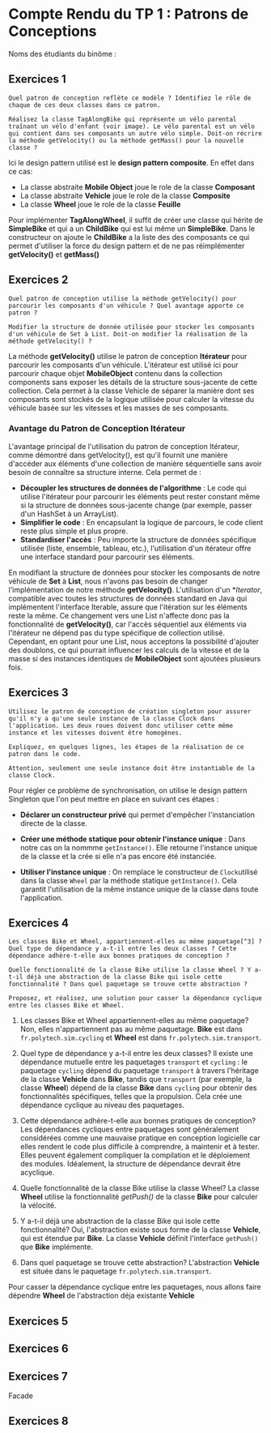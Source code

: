 # Compte Rendu du TP 1 : Patrons de Conceptions

Noms des étudiants du binôme :

## Exercices 1

    Quel patron de conception reflète ce modèle ? Identifiez le rôle de chaque de ces deux classes dans ce patron.
    
    Réalisez la classe TagAlongBike qui représente un vélo parental traînant un vélo d'enfant (voir image). Le vélo parental est un vélo qui contient dans ses composants un autre vélo simple. Doit-on récrire la méthode getVelocity() ou la méthode getMass() pour la nouvelle classe ?
    

Ici le design pattern utilisé est le **design pattern composite**. 
En effet dans ce cas:
* La classe abstraite **Mobile Object** joue le role de la classe **Composant**
* La classe abstraite **Vehicle** joue le role de la classe **Composite**
* La classe **Wheel** joue le role de la classe **Feuille** 

Pour implémenter **TagAlongWheel**, il suffit de créer une classe qui hérite de **SimpleBike** et qui a un **ChildBike** qui est 
lui même un **SimpleBike**. 
Dans le constructeur on ajoute le **ChildBike** a la liste des des composants ce qui permet d'utiliser la force du design pattern et de ne pas 
réimplémenter **getVelocity()** et **getMass()**


## Exercices 2

    Quel patron de conception utilise la méthode getVelocity() pour parcourir les composants d'un véhicule ? Quel avantage apporte ce patron ?
    
    Modifier la structure de donnée utilisée pour stocker les composants d'un véhicule de Set à List. Doit-on modifier la réalisation de la méthode getVelocity() ?

La méthode **getVelocity()** utilise le patron de conception **Itérateur** pour parcourir les composants d'un véhicule. L'itérateur est utilisé ici pour parcourir chaque objet **MobileObject** contenu dans la collection components sans exposer les détails de la structure sous-jacente de cette collection. 
Cela permet à la classe Vehicle de séparer la manière dont ses composants sont stockés de la logique utilisée pour calculer la vitesse du véhicule basée sur les vitesses et les masses de ses composants.

### Avantage du Patron de Conception Itérateur
L'avantage principal de l'utilisation du patron de conception Itérateur, comme démontré dans getVelocity(), est qu'il fournit une manière d'accéder aux éléments d'une collection de manière séquentielle sans avoir besoin de connaître sa structure interne. Cela permet de :

* **Découpler les structures de données de l'algorithme** : Le code qui utilise l'itérateur pour parcourir les éléments peut rester constant même si la structure de données sous-jacente change (par exemple, passer d'un HashSet à un ArrayList).
* **Simplifier le code** : En encapsulant la logique de parcours, le code client reste plus simple et plus propre.
* **Standardiser l'accès** : Peu importe la structure de données spécifique utilisée (liste, ensemble, tableau, etc.), l'utilisation d'un itérateur offre une interface standard pour parcourir ses éléments.

En modifiant la structure de données pour stocker les composants de notre véhicule de **Set** à **List**, nous n'avons pas besoin de changer l'implémentation de notre méthode **getVelocity()**.
L'utilisation d'un **Iterator*, compatible avec toutes les structures de données standard en Java qui implémentent l'interface Iterable, assure que l'itération sur les éléments reste la même. 
Ce changement vers une List n'affecte donc pas la fonctionnalité de **getVelocity()**, car l'accès séquentiel aux éléments via l'itérateur ne dépend pas du type spécifique de collection utilisé. 
Cependant, en optant pour une List, nous acceptons la possibilité d'ajouter des doublons, ce qui pourrait influencer les calculs de la vitesse et de la masse si des instances identiques de **MobileObject** sont ajoutées plusieurs fois.

## Exercices 3
    
    Utilisez le patron de conception de création singleton pour assurer qu'il n'y a qu'une seule instance de la classe Clock dans l'application. Les deux roues doivent donc utiliser cette même instance et les vitesses doivent être homogènes.
    
    Expliquez, en quelques lignes, les étapes de la réalisation de ce patron dans le code.
    
    Attention, seulement une seule instance doit être instantiable de la classe Clock.


Pour régler ce problème de synchronisation, on utilise le design pattern Singleton que l'on peut mettre en place en suivant ces étapes : 

- **Déclarer un constructeur privé** qui permet d'empêcher l'instanciation directe de la classe.

- **Créer une méthode statique pour obtenir l'instance unique** : Dans notre cas on la nommme `getInstance()`. Elle retourne l'instance unique de la classe et la crée si elle n'a pas encore été instanciée.

- **Utiliser l'instance unique** : On remplace le constructeur de `Clock`utilisé dans la classe `Wheel` par la méthode statique `getInstance()`. Cela garantit l'utilisation de la même instance unique de la classe dans toute l'application.




## Exercices 4

    Les classes Bike et Wheel, appartiennent-elles au même paquetage[^3] ? Quel type de dépendance y a-t-il entre les deux classes ? Cette dépendance adhère-t-elle aux bonnes pratiques de conception ?
    
    Quelle fonctionnalité de la classe Bike utilise la classe Wheel ? Y a-t-il déjà une abstraction de la classe Bike qui isole cette fonctionnalité ? Dans quel paquetage se trouve cette abstraction ?
    
    Proposez, et réalisez, une solution pour casser la dépendance cyclique entre les classes Bike et Wheel.

1. Les classes Bike et Wheel appartiennent-elles au même paquetage?
Non, elles n'appartiennent pas au même paquetage. **Bike** est dans `fr.polytech.sim.cycling` et **Wheel** est dans `fr.polytech.sim.transport`.

2. Quel type de dépendance y a-t-il entre les deux classes?
Il existe une dépendance mutuelle entre les paquetages `transport` et `cycling` : le paquetage `cycling` dépend du paquetage `transport` à travers l'héritage de la classe **Vehicle** dans **Bike**, tandis que `transport` (par exemple, la classe **Wheel**) dépend de la classe **Bike** dans `cycling` pour obtenir des fonctionnalités spécifiques, telles que la propulsion. 
Cela crée une dépendance cyclique au niveau des paquetages.

3. Cette dépendance adhère-t-elle aux bonnes pratiques de conception?
Les dépendances cycliques entre paquetages sont généralement considérées comme une mauvaise pratique en conception logicielle car elles rendent le code plus difficile à comprendre, à maintenir et à tester. 
Elles peuvent également compliquer la compilation et le déploiement des modules. Idéalement, la structure de dépendance devrait être acyclique.

4. Quelle fonctionnalité de la classe Bike utilise la classe Wheel?
La classe **Wheel** utilise la fonctionnalité *getPush()* de la classe **Bike** pour calculer la vélocité.

5. Y a-t-il déjà une abstraction de la classe Bike qui isole cette fonctionnalité?
Oui, l'abstraction existe sous forme de la classe **Vehicle**, qui est étendue par **Bike**. La classe **Vehicle** définit l'interface `getPush()` que **Bike** implémente.

6. Dans quel paquetage se trouve cette abstraction?
L'abstraction **Vehicle** est située dans le paquetage `fr.polytech.sim.transport`.

Pour casser la dépendance cyclique entre les paquetages, nous allons faire dépendre **Wheel** de l'abstraction déja existante **Vehicle**

## Exercices 5

## Exercices 6

## Exercices 7

Facade

## Exercices 8


